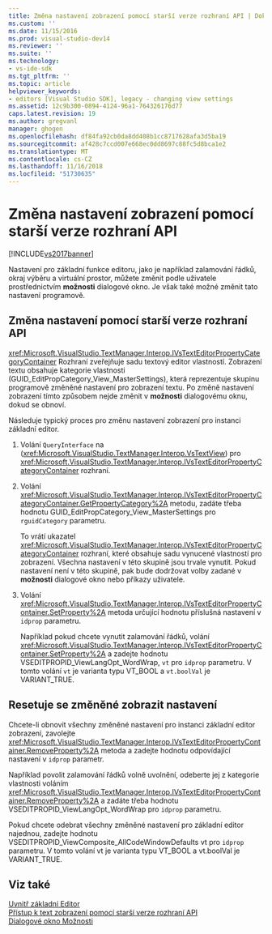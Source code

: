 ```yaml
---
title: Změna nastavení zobrazení pomocí starší verze rozhraní API | Dokumentace Microsoftu
ms.custom: ''
ms.date: 11/15/2016
ms.prod: visual-studio-dev14
ms.reviewer: ''
ms.suite: ''
ms.technology:
- vs-ide-sdk
ms.tgt_pltfrm: ''
ms.topic: article
helpviewer_keywords:
- editors [Visual Studio SDK], legacy - changing view settings
ms.assetid: 12c9b300-0894-4124-96a1-764326176d77
caps.latest.revision: 19
ms.author: gregvanl
manager: ghogen
ms.openlocfilehash: df84fa92cb0da8dd408b1cc8717628afa3d5ba19
ms.sourcegitcommit: af428c7ccd007e668ec0dd8697c88fc5d8bca1e2
ms.translationtype: MT
ms.contentlocale: cs-CZ
ms.lasthandoff: 11/16/2018
ms.locfileid: "51730635"
---
```

# <a name="changing-view-settings-by-using-the-legacy-api"></a>Změna nastavení zobrazení pomocí starší verze rozhraní API
[!INCLUDE[vs2017banner](../includes/vs2017banner.md)]

Nastavení pro základní funkce editoru, jako je například zalamování řádků, okraj výběru a virtuální prostor, můžete změnit podle uživatele prostřednictvím **možnosti** dialogové okno. Je však také možné změnit tato nastavení programově.  
  
## <a name="changing-settings-by-using-the-legacy-api"></a>Změna nastavení pomocí starší verze rozhraní API  
 <xref:Microsoft.VisualStudio.TextManager.Interop.IVsTextEditorPropertyCategoryContainer> Rozhraní zveřejňuje sadu textový editor vlastností. Zobrazení textu obsahuje kategorie vlastnosti (GUID_EditPropCategory_View_MasterSettings), která reprezentuje skupinu programově změněné nastavení pro zobrazení textu. Po změně nastavení zobrazení tímto způsobem nejde změnit v **možnosti** dialogovému oknu, dokud se obnoví.  
  
 Následuje typický proces pro změnu nastavení zobrazení pro instanci základní editor.  
  
1.  Volání `QueryInterface` na (<xref:Microsoft.VisualStudio.TextManager.Interop.VsTextView>) pro <xref:Microsoft.VisualStudio.TextManager.Interop.IVsTextEditorPropertyCategoryContainer> rozhraní.  
  
2.  Volání <xref:Microsoft.VisualStudio.TextManager.Interop.IVsTextEditorPropertyCategoryContainer.GetPropertyCategory%2A> metodu, zadáte třeba hodnotu GUID_EditPropCategory_View_MasterSettings pro `rguidCategory` parametru.  
  
     To vrátí ukazatel <xref:Microsoft.VisualStudio.TextManager.Interop.IVsTextEditorPropertyCategoryContainer> rozhraní, které obsahuje sadu vynucené vlastností pro zobrazení. Všechna nastavení v této skupině jsou trvale vynutit. Pokud nastavení není v této skupině, pak bude dodržovat volby zadané v **možnosti** dialogové okno nebo příkazy uživatele.  
  
3.  Volání <xref:Microsoft.VisualStudio.TextManager.Interop.IVsTextEditorPropertyContainer.SetProperty%2A> metoda určující hodnotu příslušná nastavení v `idprop` parametru.  
  
     Například pokud chcete vynutit zalamování řádků, volání <xref:Microsoft.VisualStudio.TextManager.Interop.IVsTextEditorPropertyContainer.SetProperty%2A> a zadejte hodnotu VSEDITPROPID_ViewLangOpt_WordWrap, `vt` pro `idprop` parametru. V tomto volání `vt` je varianta typu VT_BOOL a `vt.boolVal` je VARIANT_TRUE.  
  
## <a name="resetting-changed-view-settings"></a>Resetuje se změněné zobrazit nastavení  
 Chcete-li obnovit všechny změněné nastavení pro instanci základní editor zobrazení, zavolejte <xref:Microsoft.VisualStudio.TextManager.Interop.IVsTextEditorPropertyContainer.RemoveProperty%2A> metoda a zadejte hodnotu odpovídající nastavení v `idprop` parametr.  
  
 Například povolit zalamování řádků volně uvolnění, odeberte jej z kategorie vlastnosti voláním <xref:Microsoft.VisualStudio.TextManager.Interop.IVsTextEditorPropertyContainer.RemoveProperty%2A> a zadáte třeba hodnotu VSEDITPROPID_ViewLangOpt_WordWrap pro `idprop` parametru.  
  
 Pokud chcete odebrat všechny změněné nastavení pro základní editor najednou, zadejte hodnotu VSEDITPROPID_ViewComposite_AllCodeWindowDefaults vt pro `idprop` parametru. V tomto volání vt je varianta typu VT_BOOL a vt.boolVal je VARIANT_TRUE.  
  
## <a name="see-also"></a>Viz také  
 [Uvnitř základní Editor](../extensibility/inside-the-core-editor.md)   
 [Přístup k text zobrazení pomocí starší verze rozhraní API](../extensibility/accessing-thetext-view-by-using-the-legacy-api.md)   
 [Dialogové okno Možnosti](../ide/reference/options-dialog-box-visual-studio.md)

